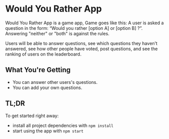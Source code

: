 # Would You Rather App

Would You Rather App is a game app, Game goes like this: A user is asked a question in the form: “Would you rather [option A] or [option B] ?”. Answering "neither" or "both" is against the rules.

Users will be able to answer questions, see which questions they haven’t answered, see how other people have voted, post questions, and see the ranking of users on the leaderboard.

## What You're Getting

* You can answer other users's questions.
* You can add your own questions.


## TL;DR

To get started right away:

* install all project dependencies with `npm install`
* start using the app with `npm start`

